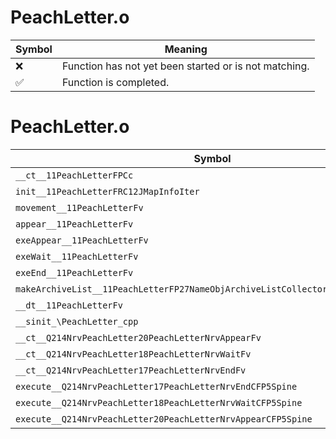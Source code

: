 # PeachLetter.o
| Symbol | Meaning 
| ------------- | ------------- 
| :x: | Function has not yet been started or is not matching. 
| :white_check_mark: | Function is completed. 


# PeachLetter.o
| Symbol | Decompiled? |
| ------------- | ------------- |
| `__ct__11PeachLetterFPCc` | :x: |
| `init__11PeachLetterFRC12JMapInfoIter` | :x: |
| `movement__11PeachLetterFv` | :x: |
| `appear__11PeachLetterFv` | :x: |
| `exeAppear__11PeachLetterFv` | :x: |
| `exeWait__11PeachLetterFv` | :x: |
| `exeEnd__11PeachLetterFv` | :x: |
| `makeArchiveList__11PeachLetterFP27NameObjArchiveListCollectorRC12JMapInfoIter` | :x: |
| `__dt__11PeachLetterFv` | :x: |
| `__sinit_\PeachLetter_cpp` | :x: |
| `__ct__Q214NrvPeachLetter20PeachLetterNrvAppearFv` | :x: |
| `__ct__Q214NrvPeachLetter18PeachLetterNrvWaitFv` | :x: |
| `__ct__Q214NrvPeachLetter17PeachLetterNrvEndFv` | :x: |
| `execute__Q214NrvPeachLetter17PeachLetterNrvEndCFP5Spine` | :x: |
| `execute__Q214NrvPeachLetter18PeachLetterNrvWaitCFP5Spine` | :x: |
| `execute__Q214NrvPeachLetter20PeachLetterNrvAppearCFP5Spine` | :x: |
